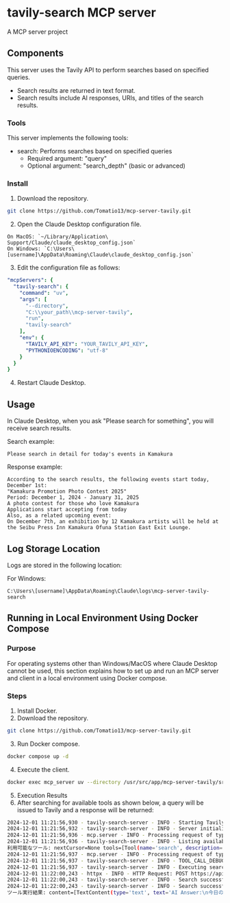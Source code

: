 # tavily-search MCP server

A MCP server project

## Components

This server uses the Tavily API to perform searches based on specified queries.
- Search results are returned in text format.
- Search results include AI responses, URIs, and titles of the search results.

### Tools

This server implements the following tools:
- search: Performs searches based on specified queries
  - Required argument: "query"
  - Optional argument: "search_depth" (basic or advanced)

### Install

1. Download the repository.
```bash
git clone https://github.com/Tomatio13/mcp-server-tavily.git
``` 
2. Open the Claude Desktop configuration file.
```
On MacOS: `~/Library/Application\ Support/Claude/claude_desktop_config.json`
On Windows: `C:\Users\[username]\AppData\Roaming\Claude\claude_desktop_config.json`
```

3. Edit the configuration file as follows:
  ```yaml
  "mcpServers": {
    "tavily-search": {
      "command": "uv",
      "args": [
        "--directory",
        "C:\\your_path\\mcp-server-tavily",
        "run",
        "tavily-search"
      ],
      "env": {
        "TAVILY_API_KEY": "YOUR_TAVILY_API_KEY",
        "PYTHONIOENCODING": "utf-8"
      }
    }
  }
  ```

4. Restart Claude Desktop.

## Usage

In Claude Desktop, when you ask "Please search for something", you will receive search results.

Search example:
```
Please search in detail for today's events in Kamakura
```
Response example:
```
According to the search results, the following events start today, December 1st:
"Kamakura Promotion Photo Contest 2025"
Period: December 1, 2024 - January 31, 2025
A photo contest for those who love Kamakura
Applications start accepting from today
Also, as a related upcoming event:
On December 7th, an exhibition by 12 Kamakura artists will be held at the Seibu Press Inn Kamakura Ofuna Station East Exit Lounge.
```

## Log Storage Location

Logs are stored in the following location:

For Windows:
```
C:\Users\[username]\AppData\Roaming\Claude\logs\mcp-server-tavily-search
```

## Running in Local Environment Using Docker Compose

### Purpose
For operating systems other than Windows/MacOS where Claude Desktop cannot be used,
this section explains how to set up and run an MCP server and client in a local environment
using Docker compose.

### Steps
1. Install Docker.
2. Download the repository.
```bash
git clone https://github.com/Tomatio13/mcp-server-tavily.git
``` 
3. Run Docker compose.
```bash
docker compose up -d
``` 
4. Execute the client.
```bash
docker exec mcp_server uv --directory /usr/src/app/mcp-server-tavily/src run client.py
```
5. Execution Results
6. After searching for available tools as shown below, a query will be issued to Tavily and a response will be returned:
```bash
2024-12-01 11:21:56,930 - tavily-search-server - INFO - Starting Tavily search server
2024-12-01 11:21:56,932 - tavily-search-server - INFO - Server initialized, starting main loop
2024-12-01 11:21:56,936 - mcp.server - INFO - Processing request of type ListToolsRequest
2024-12-01 11:21:56,936 - tavily-search-server - INFO - Listing available tools
利用可能なツール: nextCursor=None tools=[Tool(name='search', description='Search the web using Tavily API', inputSchema={'type': 'object', 'properties': {'query': {'type': 'string', 'description': 'Search query'}, 'search_depth': {'type': 'string', 'description': 'Search depth (basic or advanced)', 'enum': ['basic', 'advanced']}}, 'required': ['query']})]
2024-12-01 11:21:56,937 - mcp.server - INFO - Processing request of type CallToolRequest
2024-12-01 11:21:56,937 - tavily-search-server - INFO - TOOL_CALL_DEBUG: Tool called - name: search, arguments: {'query': '今日の東京タワーのイベントを教えて下さい'}
2024-12-01 11:21:56,937 - tavily-search-server - INFO - Executing search with query: '今日の東京タワーのイベントを教えて下さい'
2024-12-01 11:22:00,243 - httpx - INFO - HTTP Request: POST https://api.tavily.com/search "HTTP/1.1 200 OK"
2024-12-01 11:22:00,243 - tavily-search-server - INFO - Search successful - Answer generated
2024-12-01 11:22:00,243 - tavily-search-server - INFO - Search successful - Results available
ツール実行結果: content=[TextContent(type='text', text='AI Answer:\n今日の東京タワーのイベントは以下の通りです：\n1. Candlelight: エド・シーランとコールドプレイのヒットメドレー - 12月01日\n2. チームラボプラネッツ TOKYO - 12月01日から1月21日\n\n他にもイベントがある可能性がありますので、公式ウェブサイト等で最新情報をご確認ください。\n\n\n\nSearch Results:\n\n1. 東京タワー (東京): 現在のイベントとチケット | Fever\nURL: https://feverup.com/ja/tokyo/venue/tokyo-tower\nSummary: Summary not found\n\n\n2. 東京タワー(東京都)の施設で開催するイベント一覧｜ウォーカープラス\nURL: https://www.walkerplus.com/spot/ar0313s03867/e_list.html\nSummary: Summary not found\n\n\n3. 東京タワー - Tokyo Tower\nURL: https://www.tokyotower.co.jp/event/\nSummary: Summary not found\n')] isError=False
``` 
